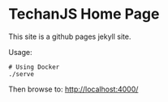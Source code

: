 # TechanJS Home Page

This site is a github pages jekyll site.

Usage:
```
# Using Docker
./serve
```

Then browse to: [http://localhost:4000/](http://localhost:4000/)
